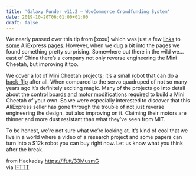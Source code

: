 ```yaml
---
title: 'Galaxy Funder v11.2 – WooCommerce Crowdfunding System'
date: 2019-10-20T06:01:00+01:00
draft: false
---
```


We nearly passed over this tip from \[xoxu\] which was just a few [links](https://www.aliexpress.com/item/32985671853.html) to [some](https://www.aliexpress.com/item/4000142489457.html) AliExpress [pages](https://www.aliexpress.com/item/33009340574.html). However, when we dug a bit into the pages we found something pretty surprising. Somewhere out there in the wild we…east of China there’s a company not only reverse engineering the Mini Cheetah, but improving it too.

We cover a lot of Mini Cheetah projects; it’s a small robot that can do a [back-flip](http://news.mit.edu/2019/mit-mini-cheetah-first-four-legged-robot-to-backflip-0304) after all. When compared to the servo quadruped of not so many years ago it’s definitely exciting magic. Many of the projects go into detail about the [control boards and motor modifications](https://hackaday.com/2019/10/03/amazing-open-source-quadruped-capable-of-dynamic-motion/) required to build a Mini Cheetah of your own. So we were especially interested to discover that this AliExpress seller has gone through the trouble of not just reverse engineering the design, but also improving on it. Claiming their motors are thinner and more dust resistant than what they’ve seen from MIT.

To be honest, we’re not sure what we’re looking at. It’s kind of cool that we live in a world where a video of a research project and some papers can turn into a $12k robot you can buy right now. Let us know what you think after the break.

  
  
from Hackaday https://ift.tt/33MusmG  
via [IFTTT](https://ifttt.com/?ref=da&site=blogger)